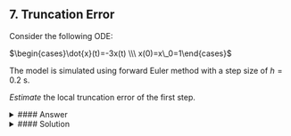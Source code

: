 ## 7. Truncation Error

Consider the following ODE:

$\begin{cases}\dot{x}(t)=-3x(t) \\\ x(0)=x\_0=1\end{cases}$


The model is simulated using forward Euler method with a step size of $h=0.2 \text{ s}$.

*Estimate* the local truncation error of the first step.

<details>
<summary>
#### Answer
</summary>
$\hat{\tau}\_1 = 0.18$
</details>

<details>
<summary>
#### Solution
</summary>
Euler integration becomes:

$x\_{n+1} = x\_n + h\cdot(-3x\_n)$

Integration error from each step is $\tau(h)=ch^2. We first integrate one single step. This yields:

$y^*\_{n+1} = 0.4 + ch^2\quad(1)$,

where c is a constant.

Then we integrate two half steps:

$y^*\_{n+1} = 0.49 + c\left(\dfrac{h}{2}\right)^2 + c\left(\dfrac{h}{2}\right)^2 = 0.49 + \dfrac{ch^2}{2}\quad(2)$,

Combining equation (1) and (2) yields:

$0.49-0.4 = \dfrac{ch^2}{2}\Rightarrow \tau = ch^2 = 2(0.49-0.4) = 0.18$
</details>
